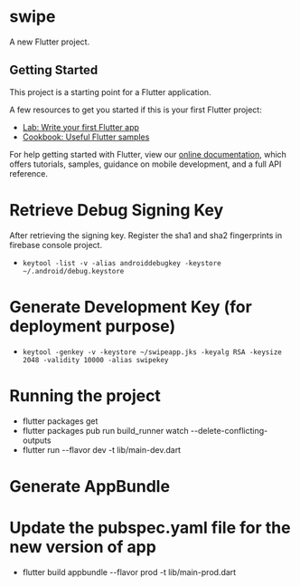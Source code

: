 # swipe

A new Flutter project.

## Getting Started

This project is a starting point for a Flutter application.

A few resources to get you started if this is your first Flutter project:

- [Lab: Write your first Flutter app](https://flutter.dev/docs/get-started/codelab)
- [Cookbook: Useful Flutter samples](https://flutter.dev/docs/cookbook)

For help getting started with Flutter, view our
[online documentation](https://flutter.dev/docs), which offers tutorials,
samples, guidance on mobile development, and a full API reference.

# Retrieve Debug Signing Key
After retrieving the signing key. Register the sha1 and sha2 fingerprints in firebase console project.
- `keytool -list -v -alias androiddebugkey -keystore ~/.android/debug.keystore`
# Generate Development Key (for deployment purpose)
- `keytool -genkey -v -keystore ~/swipeapp.jks -keyalg RSA -keysize 2048 -validity 10000 -alias swipekey`

# Running the project

- flutter packages get
- flutter packages pub run build_runner watch --delete-conflicting-outputs
- flutter run --flavor dev -t lib/main-dev.dart

# Generate AppBundle
# Update the pubspec.yaml file for the new version of app
- flutter build appbundle --flavor prod -t lib/main-prod.dart